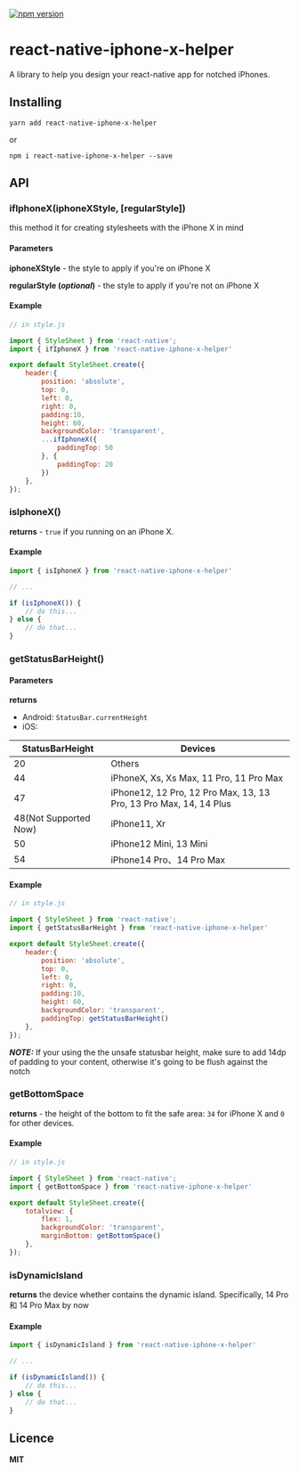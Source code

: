 [![npm version](https://badge.fury.io/js/react-native-iphone-x-helper.svg)](https://badge.fury.io/js/react-native-iphone-x-helper)

# react-native-iphone-x-helper
A library to help you design your react-native app for notched iPhones.

## Installing ##
`yarn add react-native-iphone-x-helper`

or

`npm i react-native-iphone-x-helper --save`

## API ##

### ifIphoneX(iphoneXStyle, \[regularStyle\]) ###
this method it for creating stylesheets with the iPhone X in mind

#### Parameters ####
**iphoneXStyle** - the style to apply if you're on iPhone X

**regularStyle (*optional*)** - the style to apply if you're not on iPhone X

#### Example ####
```js
// in style.js

import { StyleSheet } from 'react-native';
import { ifIphoneX } from 'react-native-iphone-x-helper'

export default StyleSheet.create({
    header:{
        position: 'absolute',
        top: 0,
        left: 0,
        right: 0,
        padding:10,
        height: 60,
        backgroundColor: 'transparent',
        ...ifIphoneX({
            paddingTop: 50
        }, {
            paddingTop: 20
        })
    },
});
```

### isIphoneX() ###

**returns** - `true` if you running on an iPhone X.

#### Example ####
```js
import { isIphoneX } from 'react-native-iphone-x-helper'

// ...

if (isIphoneX()) {
    // do this...
} else {
    // do that...
}
```

### getStatusBarHeight() ###

#### Parameters ####
**returns** 
+ Android: `StatusBar.currentHeight`
+ iOS:


| StatusBarHeight | Devices | 
| -- | -- |
| 20 | Others |
| 44 | iPhoneX, Xs, Xs Max, 11 Pro, 11 Pro Max |
| 47 | iPhone12, 12 Pro, 12 Pro Max, 13, 13 Pro, 13 Pro Max, 14, 14 Plus |
| 48(Not Supported Now) | iPhone11, Xr |
| 50 | iPhone12 Mini, 13 Mini |
| 54 | iPhone14 Pro、14 Pro Max |


#### Example ####

```js
// in style.js

import { StyleSheet } from 'react-native';
import { getStatusBarHeight } from 'react-native-iphone-x-helper'

export default StyleSheet.create({
    header:{
        position: 'absolute',
        top: 0,
        left: 0,
        right: 0,
        padding:10,
        height: 60,
        backgroundColor: 'transparent',
        paddingTop: getStatusBarHeight()
    },
});
```

***NOTE:*** If your using the the unsafe statusbar height, make sure to add 14dp of padding to your content, otherwise it's going to be flush against the notch

### getBottomSpace ###

**returns** - the height of the bottom to fit the safe area: `34` for iPhone X and `0` for other devices.

#### Example ####

```js
// in style.js

import { StyleSheet } from 'react-native';
import { getBottomSpace } from 'react-native-iphone-x-helper'

export default StyleSheet.create({
    totalview: {
        flex: 1,
        backgroundColor: 'transparent',
        marginBottom: getBottomSpace()
    },
});
```

### isDynamicIsland ###

**returns** the device whether contains the dynamic island. Specifically, 14 Pro 和 14 Pro Max by now

#### Example ####
```js
import { isDynamicIsland } from 'react-native-iphone-x-helper'

// ...

if (isDynamicIsland()) {
    // do this...
} else {
    // do that...
}
```

## Licence ##
**MIT**
